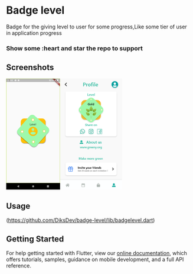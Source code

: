 # Badge level

Badge for the giving level to user for some progress,Like some tier of user in application progress
### Show some :heart and star the repo to support

## Screenshots
<img src="Screen1.png" height="300em"/><img src="Screen2.PNG" height="300em"/>


## Usage
(https://github.com/DiksDev/badge-level/lib/badgelevel.dart)



## Getting Started

For help getting started with Flutter, view our
[online documentation](https://flutter.dev/docs), which offers tutorials,
samples, guidance on mobile development, and a full API reference.
